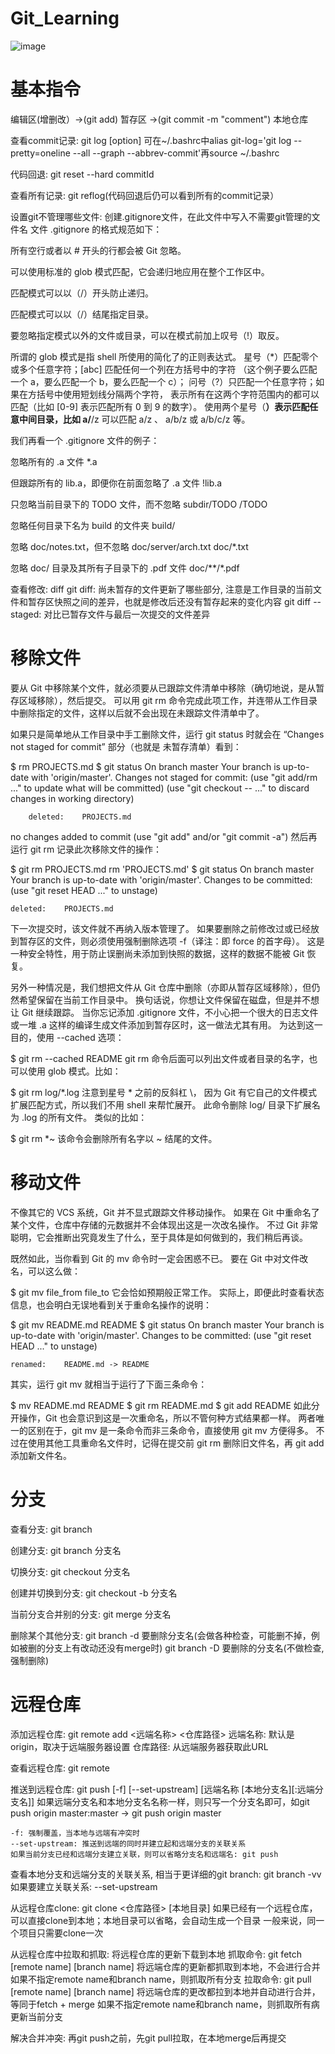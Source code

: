 # Git_Learning
![image](https://user-images.githubusercontent.com/65100398/152174761-1664b780-d31e-4798-a97e-f1caea1f05e1.png)

# 基本指令
编辑区(增删改）->(git add) 暂存区 ->(git commit -m "comment") 本地仓库

查看commit记录: git log [option]
可在~/.bashrc中alias git-log='git log --pretty=oneline --all --graph --abbrev-commit'再source ~/.bashrc

代码回退: git reset --hard commitId

查看所有记录: git reflog(代码回退后仍可以看到所有的commit记录）

设置git不管理哪些文件: 创建.gitignore文件，在此文件中写入不需要git管理的文件名
文件 .gitignore 的格式规范如下：

所有空行或者以 # 开头的行都会被 Git 忽略。

可以使用标准的 glob 模式匹配，它会递归地应用在整个工作区中。

匹配模式可以以（/）开头防止递归。

匹配模式可以以（/）结尾指定目录。

要忽略指定模式以外的文件或目录，可以在模式前加上叹号（!）取反。

所谓的 glob 模式是指 shell 所使用的简化了的正则表达式。 星号（*）匹配零个或多个任意字符；[abc] 匹配任何一个列在方括号中的字符 （这个例子要么匹配一个 a，要么匹配一个 b，要么匹配一个 c）； 问号（?）只匹配一个任意字符；如果在方括号中使用短划线分隔两个字符， 表示所有在这两个字符范围内的都可以匹配（比如 [0-9] 表示匹配所有 0 到 9 的数字）。 使用两个星号（**）表示匹配任意中间目录，比如 a/**/z 可以匹配 a/z 、 a/b/z 或 a/b/c/z 等。

我们再看一个 .gitignore 文件的例子：

 忽略所有的 .a 文件
*.a

 但跟踪所有的 lib.a，即便你在前面忽略了 .a 文件
!lib.a

 只忽略当前目录下的 TODO 文件，而不忽略 subdir/TODO
/TODO

 忽略任何目录下名为 build 的文件夹
build/

 忽略 doc/notes.txt，但不忽略 doc/server/arch.txt
doc/*.txt

 忽略 doc/ 目录及其所有子目录下的 .pdf 文件
doc/**/*.pdf

查看修改: diff
git diff: 尚未暂存的文件更新了哪些部分, 注意是工作目录的当前文件和暂存区快照之间的差异，也就是修改后还没有暂存起来的变化内容
git diff --staged: 对比已暂存文件与最后一次提交的文件差异

# 移除文件
要从 Git 中移除某个文件，就必须要从已跟踪文件清单中移除（确切地说，是从暂存区域移除），然后提交。 可以用 git rm 命令完成此项工作，并连带从工作目录中删除指定的文件，这样以后就不会出现在未跟踪文件清单中了。

如果只是简单地从工作目录中手工删除文件，运行 git status 时就会在 “Changes not staged for commit” 部分（也就是 未暂存清单）看到：

$ rm PROJECTS.md
$ git status
On branch master
Your branch is up-to-date with 'origin/master'.
Changes not staged for commit:
  (use "git add/rm <file>..." to update what will be committed)
  (use "git checkout -- <file>..." to discard changes in working directory)

        deleted:    PROJECTS.md

no changes added to commit (use "git add" and/or "git commit -a")
然后再运行 git rm 记录此次移除文件的操作：

$ git rm PROJECTS.md
rm 'PROJECTS.md'
$ git status
On branch master
Your branch is up-to-date with 'origin/master'.
Changes to be committed:
  (use "git reset HEAD <file>..." to unstage)

    deleted:    PROJECTS.md
下一次提交时，该文件就不再纳入版本管理了。 如果要删除之前修改过或已经放到暂存区的文件，则必须使用强制删除选项 -f（译注：即 force 的首字母）。 这是一种安全特性，用于防止误删尚未添加到快照的数据，这样的数据不能被 Git 恢复。

另外一种情况是，我们想把文件从 Git 仓库中删除（亦即从暂存区域移除），但仍然希望保留在当前工作目录中。 换句话说，你想让文件保留在磁盘，但是并不想让 Git 继续跟踪。 当你忘记添加 .gitignore 文件，不小心把一个很大的日志文件或一堆 .a 这样的编译生成文件添加到暂存区时，这一做法尤其有用。 为达到这一目的，使用 --cached 选项：

$ git rm --cached README
git rm 命令后面可以列出文件或者目录的名字，也可以使用 glob 模式。比如：

$ git rm log/\*.log
注意到星号 * 之前的反斜杠 \， 因为 Git 有它自己的文件模式扩展匹配方式，所以我们不用 shell 来帮忙展开。 此命令删除 log/ 目录下扩展名为 .log 的所有文件。 类似的比如：

$ git rm \*~
该命令会删除所有名字以 ~ 结尾的文件。
 
# 移动文件
不像其它的 VCS 系统，Git 并不显式跟踪文件移动操作。 如果在 Git 中重命名了某个文件，仓库中存储的元数据并不会体现出这是一次改名操作。 不过 Git 非常聪明，它会推断出究竟发生了什么，至于具体是如何做到的，我们稍后再谈。

既然如此，当你看到 Git 的 mv 命令时一定会困惑不已。 要在 Git 中对文件改名，可以这么做：

$ git mv file_from file_to
它会恰如预期般正常工作。 实际上，即便此时查看状态信息，也会明白无误地看到关于重命名操作的说明：

$ git mv README.md README
$ git status
On branch master
Your branch is up-to-date with 'origin/master'.
Changes to be committed:
  (use "git reset HEAD <file>..." to unstage)

    renamed:    README.md -> README
其实，运行 git mv 就相当于运行了下面三条命令：

$ mv README.md README
$ git rm README.md
$ git add README
如此分开操作，Git 也会意识到这是一次重命名，所以不管何种方式结果都一样。 两者唯一的区别在于，git mv 是一条命令而非三条命令，直接使用 git mv 方便得多。 不过在使用其他工具重命名文件时，记得在提交前 git rm 删除旧文件名，再 git add 添加新文件名。

# 分支
查看分支: git branch

创建分支: git branch 分支名

切换分支: git checkout 分支名

创建并切换到分支: git checkout -b 分支名

当前分支合并别的分支: git merge 分支名

删除某个其他分支: git branch -d 要删除分支名(会做各种检查，可能删不掉，例如被删的分支上有改动还没有merge时)
               git branch -D 要删除的分支名(不做检查, 强制删除)

# 远程仓库
添加远程仓库: git remote add <远端名称> <仓库路径>
    远端名称: 默认是origin，取决于远端服务器设置
    仓库路径: 从远端服务器获取此URL

查看远程仓库: git remote

推送到远程仓库: git push [-f] [--set-upstream] [远端名称 [本地分支名][:远端分支名]]
    如果远端分支名和本地分支名名称一样，则只写一个分支名即可，如git push origin master:master -> git push origin master
    
    -f: 强制覆盖，当本地与远端有冲突时
    --set-upstream: 推送到远端的同时并建立起和远端分支的关联关系
    如果当前分支已经和远端分支建立关联，则可以省略分支名和远端名: git push

查看本地分支和远端分支的关联关系, 相当于更详细的git branch: git branch -vv
    如果要建立关联关系: --set-upstream
    
从远程仓库clone: git clone <仓库路径> [本地目录]
    如果已经有一个远程仓库，可以直接clone到本地；本地目录可以省略，会自动生成一个目录
    一般来说，同一个项目只需要clone一次

从远程仓库中拉取和抓取: 将远程仓库的更新下载到本地
    抓取命令: git fetch [remote name] [branch name]
        将远端仓库的更新都抓取到本地，不会进行合并
        如果不指定remote name和branch name，则抓取所有分支
    拉取命令: git pull [remote name] [branch name]
        将远端仓库的更改都拉到本地并自动进行合并，等同于fetch + merge
        如果不指定remote name和branch name，则抓取所有病更新当前分支


解决合并冲突: 再git push之前，先git pull拉取，在本地merge后再提交
